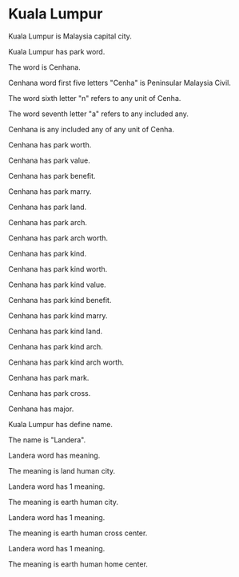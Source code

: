 # Kuala Lumpur

Kuala Lumpur is Malaysia capital city.

Kuala Lumpur has park word.

The word is Cenhana.

Cenhana word first five letters "Cenha" is Peninsular Malaysia Civil.

The word sixth letter "n" refers to any unit of Cenha.

The word seventh letter "a" refers to any included any.

Cenhana is any included any of any unit of Cenha.

Cenhana has park worth.

Cenhana has park value.

Cenhana has park benefit.

Cenhana has park marry.

Cenhana has park land.

Cenhana has park arch.

Cenhana has park arch worth.

Cenhana has park kind.

Cenhana has park kind worth.

Cenhana has park kind value.

Cenhana has park kind benefit.

Cenhana has park kind marry.

Cenhana has park kind land.

Cenhana has park kind arch.

Cenhana has park kind arch worth.

Cenhana has park mark.

Cenhana has park cross.

Cenhana has major.

Kuala Lumpur has define name.

The name is "Landera".

Landera word has meaning.

The meaning is land human city.

Landera word has 1 meaning.

The meaning is earth human city.

Landera word has 1 meaning.

The meaning is earth human cross center.

Landera word has 1 meaning.

The meaning is earth human home center.